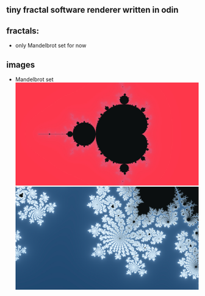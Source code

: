 ## tiny fractal software renderer written in odin

## fractals:
- only Mandelbrot set for now

## images
- Mandelbrot set
![](/mandelbrot_red.jpg)
![](/mandelbrot_flowers.jpg)
